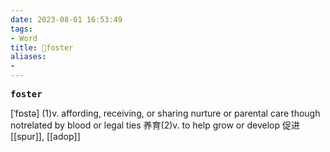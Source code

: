 ```yaml
---
date: 2023-08-01 16:53:49
tags: 
- Word
title: 📖foster
aliases: 
- 
---
```


<pre><strong>foster</strong></pre>

[ˈfɒstə]
(1)v. affording, receiving, or sharing nurture or parental care though notrelated by blood or legal ties 养育(2)v. to help grow or develop 促进
[[spur]], [[adop]]
